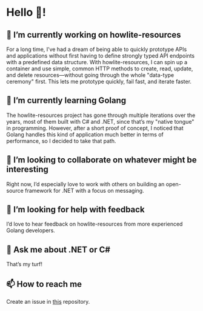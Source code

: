 # Hello 👋!


🔭 I’m currently working on howlite-resources
---
For a long time, I’ve had a dream of being able to quickly prototype APIs and applications without first having to define strongly typed API endpoints with a predefined data structure. With howlite-resources, I can spin up a container and use simple, common HTTP methods to create, read, update, and delete resources—without going through the whole "data-type ceremony" first. This lets me prototype quickly, fail fast, and iterate faster.

🌱 I’m currently learning Golang
---
The howlite-resources project has gone through multiple iterations over the years, most of them built with C# and .NET, since that’s my "native tongue" in programming. However, after a short proof of concept, I noticed that Golang handles this kind of application much better in terms of performance, so I decided to take that path.

👯 I’m looking to collaborate on whatever might be interesting
---
Right now, I’d especially love to work with others on building an open-source framework for .NET with a focus on messaging.

🤔 I’m looking for help with feedback
---
I’d love to hear feedback on howlite-resources from more experienced Golang developers.

💬 Ask me about .NET or C#
---
That’s my turf!

📫 How to reach me
---
Create an issue in [this](https://github.com/Inx51/Inx51) repository.
